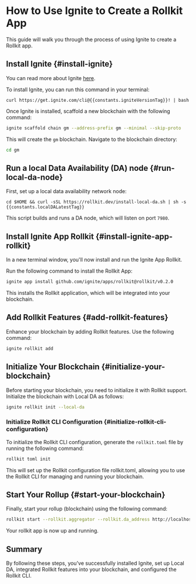 # How to Use Ignite to Create a Rollkit App

This guide will walk you through the process of using Ignite to create a Rollkit app.

<!-- markdownlint-disable MD033 -->
<script setup>
import Callout from '../.vitepress/components/callout.vue'
import constants from '../.vitepress/constants/constants.js'
</script>

## Install Ignite {#install-ignite}

You can read more about Ignite [here](https://docs.ignite.com).

To install Ignite, you can run this command in your terminal:

```bash-vue
curl https://get.ignite.com/cli@{{constants.igniteVersionTag}}! | bash
```

Once Ignite is installed, scaffold a new blockchain with the following command:

```bash
ignite scaffold chain gm --address-prefix gm --minimal --skip-proto
```

This will create the `gm` blockchain. Navigate to the blockchain directory:

```bash
cd gm
```

## Run a local Data Availability (DA) node {#run-local-da-node}

First, set up a local data availability network node:

```bash-vue
cd $HOME && curl -sSL https://rollkit.dev/install-local-da.sh | sh -s {{constants.localDALatestTag}}
```

This script builds and runs a DA node, which will listen on port `7980`.

## Install Ignite App Rollkit {#install-ignite-app-rollkit}

In a new terminal window, you'll now install and run the Ignite App Rollkit.

Run the following command to install the Rollkit App:

```bash
ignite app install github.com/ignite/apps/rollkit@rollkit/v0.2.0
```

This installs the Rollkit application, which will be integrated into your blockchain.

## Add Rollkit Features {#add-rollkit-features}

Enhance your blockchain by adding Rollkit features. Use the following command:

```bash
ignite rollkit add
```

## Initialize Your Blockchain {#initialize-your-blockchain}

Before starting your blockchain, you need to initialize it with Rollkit support. Initialize the blockchain with Local DA as follows:

```bash
ignite rollkit init --local-da
```

### Initialize Rollkit CLI Configuration {#initialize-rollkit-cli-configuration}

To initialize the Rollkit CLI configuration, generate the `rollkit.toml` file by running the following command:

```bash
rollkit toml init
```

This will set up the Rollkit configuration file rollkit.toml, allowing you to use the Rollkit CLI for managing and running your blockchain.

## Start Your Rollup {#start-your-blockchain}

Finally, start your rollup (blockchain) using the following command:

```bash
rollkit start --rollkit.aggregator --rollkit.da_address http://localhost:7980
```

Your rollkit app is now up and running.

## Summary

By following these steps, you've successfully installed Ignite, set up Local DA, integrated Rollkit features into your blockchain, and configured the Rollkit CLI.
